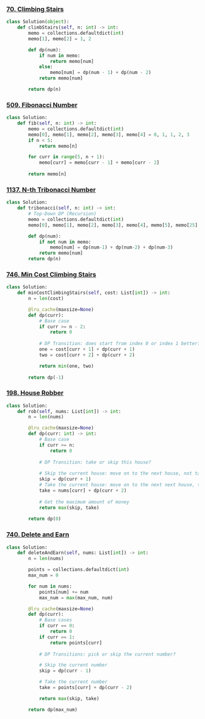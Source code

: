 ### [70. Climbing Stairs](https://github.com/quananhle/Python/tree/main/Software%20Engineering%20Practicing/Study%20Plan/Algorithm/Algorithm%20I/Day%2012%20-%20Dynamic%20Programming/70.%20Climbing%20Stairs)

```Python
class Solution(object):
    def climbStairs(self, n: int) -> int:
        memo = collections.defaultdict(int)
        memo[1], memo[2] = 1, 2   

        def dp(num):
            if num in memo:
                return memo[num]
            else:
                memo[num] = dp(num - 1) + dp(num - 2)
            return memo[num]

        return dp(n)
```

### [509. Fibonacci Number](https://github.com/quananhle/Python/tree/main/Software%20Engineering%20Practicing/Leetcode/Leetcode%2075/Level%201/Day%2010%20-%20Dynamic%20Programming/509.%20Fibonacci%20Number)

```Python
class Solution:
    def fib(self, n: int) -> int:
        memo = collections.defaultdict(int)
        memo[0], memo[1], memo[2], memo[3], memo[4] = 0, 1, 1, 2, 3
        if n < 5:
            return memo[n]

        for curr in range(5, n + 1):
            memo[curr] = memo[curr - 1] + memo[curr - 2]
        
        return memo[n]
```

### [1137. N-th Tribonacci Number](https://github.com/quananhle/Python/tree/main/Software%20Engineering%20Practicing/Concepts/Dynamic%20Programming/The%20Framework/1137.%20N-th%20Tribonacci%20Number)

```Python
class Solution:
    def tribonacci(self, n: int) -> int:
        # Top-Down DP (Recursion)
        memo = collections.defaultdict(int)
        memo[0], memo[1], memo[2], memo[3], memo[4], memo[5], memo[25] = 0, 1, 1, 2, 4, 7, 1389537

        def dp(num):
            if not num in memo:
                memo[num] = dp(num-1) + dp(num-2) + dp(num-3)
            return memo[num]
        return dp(n)
```

### [746. Min Cost Climbing Stairs](https://github.com/quananhle/Python/tree/main/Software%20Engineering%20Practicing/Concepts/Dynamic%20Programming/The%20Framework/746.%20Min%20Cost%20Climbing%20Stairs)

```Python
class Solution:
    def minCostClimbingStairs(self, cost: List[int]) -> int:
        n = len(cost)

        @lru_cache(maxsize=None)
        def dp(curr):
            # Base case
            if curr >= n - 2:
                return 0
            
            # DP Transition: does start from index 0 or index 1 better? Should be taking 1 step or 2 steps?
            one = cost[curr + 1] + dp(curr + 1)
            two = cost[curr + 2] + dp(curr + 2)

            return min(one, two)
        
        return dp(-1)
```

### [198. House Robber](https://github.com/quananhle/Python/tree/main/Software%20Engineering%20Practicing/Concepts/Dynamic%20Programming/The%20Framework/198.%20House%20Robber)

```Python
class Solution:
    def rob(self, nums: List[int]) -> int:
        n = len(nums)

        @lru_cache(maxsize=None)
        def dp(curr: int) -> int:
            # Base case
            if curr >= n:
                return 0
            
            # DP Transition: take or skip this house?
            
            # Skip the current house: move on to the next house, not taking the money from the current house
            skip = dp(curr + 1)
            # Take the current house: move on to the next next house, taking the money from the current house
            take = nums[curr] + dp(curr + 2)
        
            # Get the maximum amount of money
            return max(skip, take)
        
        return dp(0)
```

### [740. Delete and Earn](https://github.com/quananhle/Python/tree/main/Software%20Engineering%20Practicing/Concepts/Dynamic%20Programming/The%20Framework/740.%20Delete%20and%20Earn)

```Python
class Solution:
    def deleteAndEarn(self, nums: List[int]) -> int:
        n = len(nums)

        points = collections.defaultdict(int)
        max_num = 0

        for num in nums:
            points[num] += num
            max_num = max(max_num, num)

        @lru_cache(maxsize=None)
        def dp(curr):
            # Base cases
            if curr == 0:
                return 0
            if curr == 1:
                return points[curr]
            
            # DP Transitions: pick or skip the current number?

            # Skip the current number
            skip = dp(curr - 1)

            # Take the current number
            take = points[curr] + dp(curr - 2)

            return max(skip, take)

        return dp(max_num)
```
